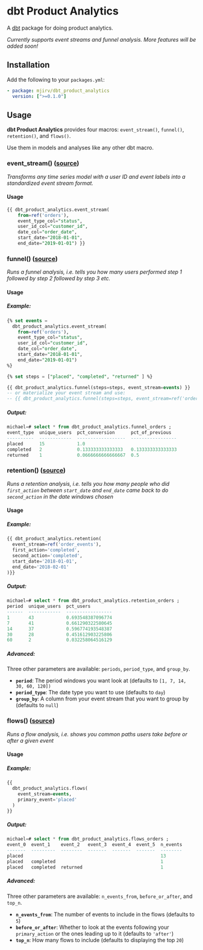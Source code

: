 # dbt Product Analytics

A [dbt](https://docs.getdbt.com/) package for doing product analytics.

_Currently supports event streams and funnel analysis. More features will be added soon!_

## Installation

Add the following to your `packages.yml`:

```yaml
- package: mjirv/dbt_product_analytics
  version: [">=0.1.0"]
```

## Usage

**dbt Product Analytics** provides four macros: `event_stream()`, `funnel()`, `retention()`, and `flows()`.

Use them in models and analyses like any other dbt macro.

### event_stream() ([source](https://github.com/mjirv/dbt_product_analytics/blob/main/macros/event_stream.sql))

_Transforms any time series model with a user ID and event labels into a standardized event stream format._

#### Usage

```sql
{{ dbt_product_analytics.event_stream(
    from=ref('orders'),
    event_type_col="status",
    user_id_col="customer_id",
    date_col="order_date",
    start_date="2018-01-01",
    end_date="2019-01-01") }}
```

### funnel() ([source](https://github.com/mjirv/dbt_product_analytics/blob/main/macros/funnel.sql))

_Runs a funnel analysis, i.e. tells you how many users performed step 1 followed by step 2 followed by step 3 etc._

#### Usage

##### Example:

```sql
{% set events =
  dbt_product_analytics.event_stream(
    from=ref('orders'),
    event_type_col="status",
    user_id_col="customer_id",
    date_col="order_date",
    start_date="2018-01-01",
    end_date="2019-01-01")
%}

{% set steps = ["placed", "completed", "returned" ] %}

{{ dbt_product_analytics.funnel(steps=steps, event_stream=events) }}
-- or materialize your event stream and use:
-- {{ dbt_product_analytics.funnel(steps=steps, event_stream=ref('order_events')) }}
```

##### Output:

```sql
michael=# select * from dbt_product_analytics.funnel_orders ;
event_type  unique_users  pct_conversion      pct_of_previous  
----------  ------------  ------------------  -----------------
placed      15            1.0                                  
completed   2             0.133333333333333   0.133333333333333
returned    1             0.0666666666666667  0.5              
```

### retention() ([source](https://github.com/mjirv/dbt_product_analytics/blob/main/macros/retention.sql))

_Runs a retention analysis, i.e. tells you how many people who did `first_action` between `start_date` and `end_date` came back to do `second_action` in the date windows chosen_

#### Usage

##### Example:

```sql
{{ dbt_product_analytics.retention(
  event_stream=ref('order_events'),
  first_action='completed',
  second_action='completed',
  start_date='2018-01-01',
  end_date='2018-02-01'
)}}
```

##### Output:

```sql
michael=# select * from dbt_product_analytics.retention_orders ;
period  unique_users  pct_users        
------  ------------  -----------------
1       43            0.693548387096774
7       41            0.661290322580645
14      37            0.596774193548387
30      28            0.451612903225806
60      2             0.032258064516129
```

##### Advanced:

Three other parameters are available: `periods`, `period_type`, and `group_by`.

- **`period`**: The period windows you want look at (defaults to `[1, 7, 14, 30, 60, 120])`
- **`period_type`**: The date type you want to use (defaults to `day`)
- **`group_by`**: A column from your event stream that you want to group by (defaults to `null`)

### flows() ([source](https://github.com/mjirv/dbt_product_analytics/blob/main/macros/flows.sql))

_Runs a flow analysis, i.e. shows you common paths users take before or after a given event_

#### Usage

##### Example:

```sql
{{
  dbt_product_analytics.flows(
    event_stream=events,
    primary_event='placed'
  )
}}
```

##### Output:

```sql
michael=# select * from dbt_product_analytics.flows_orders ;
event_0  event_1    event_2   event_3  event_4  event_5  n_events
-------  ---------  --------  -------  -------  -------  --------
placed                                                   13      
placed   completed                                       1       
placed   completed  returned                             1       
```

##### Advanced:

Three other parameters are available: `n_events_from`, `before_or_after`, and `top_n`.

- **`n_events_from`**: The number of events to include in the flows (defaults to `5`)
- **`before_or_after`**: Whether to look at the events following your `primary_action` or the ones leading up to it (defaults to `'after'`)
- **`top_n`**: How many flows to include (defaults to displaying the top `20`)
